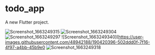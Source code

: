 # todo_app

A new Flutter project.

![Screenshot_1663249315](https://user-images.githubusercontent.com/48942188/190420355-912d53ba-3479-4d1d-944f-43d272825bef.png)
![Screenshot_1663249304](https://user-images.githubusercontent.com/48942188/190420368-40d7f338-0563-4c0f-b470-ee6f91f65192.png)
![Screenshot_1663249297](https://user-images.githubusercontent.com/48942188/190420378-3c78d0f5-5e84-480c-804c-0cec9d044437.png)
![Screenshot_1663249340](https://user-images.githubusercontent.com/48942188/190420396-502ddd0f-7f16-4f97-a4bb-45b9e0
![Screenshot_1663249318](https://user-images.githubusercontent.com/48942188/190420495-02de4317-4df8-4828-aef8-8a8219f6b4a5.png)


